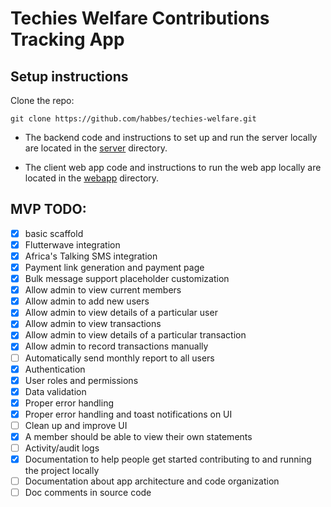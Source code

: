 # Techies Welfare Contributions Tracking App

## Setup instructions

Clone the repo:

```
git clone https://github.com/habbes/techies-welfare.git
```

- The backend code and instructions to set up and run the server locally
are located in the [server](./server) directory.

- The client web app code and instructions to run the web app locally are located
in the [webapp](./webapp) directory.

## MVP TODO:

- [x] basic scaffold
- [x] Flutterwave integration
- [x] Africa's Talking SMS integration
- [x] Payment link generation and payment page
- [x] Bulk message support placeholder customization
- [x] Allow admin to view current members
- [x] Allow admin to add new users
- [x] Allow admin to view details of a particular user
- [x] Allow admin to view transactions
- [x] Allow admin to view details of a particular transaction
- [x] Allow admin to record transactions manually
- [ ] Automatically send monthly report to all users
- [x] Authentication
- [x] User roles and permissions
- [x] Data validation
- [x] Proper error handling
- [x] Proper error handling and toast notifications on UI
- [ ] Clean up and improve UI
- [x] A member should be able to view their own statements
- [ ] Activity/audit logs
- [x] Documentation to help people get started contributing to and running the project locally
- [ ] Documentation about app architecture and code organization
- [ ] Doc comments in source code
